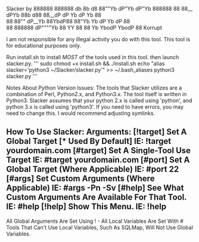 Slacker by
888888 888888    db    8b    d8     88""Yb  dP"Yb   dP"Yb  888888 
  88   88__     dPYb   88b  d88     88__dP dP   Yb dP   Yb   88   
  88   88""    dP__Yb  88YbdP88     88"Yb  Yb   dP Yb   dP   88   
  88   888888 dP""""Yb 88 YY 88     88  Yb  YbodP   YbodP    88 
  Korrupt

I am not responsible for any illegal activity you do with this tool.
This tool is for educational purposes only.



Run install.sh to install *MOST* of the tools used in this tool. 
then launch slacker.py.
'''
sudo chmod +x install.sh && ./install.sh
echo "alias slacker='python3 ~/Slacker/slacker.py'" >> ~/.bash_aliases
python3 slacker.py
'''


Notes About Python Version Issues:
The tools that Slacker utilizes are a combination of Perl, Python2.x, and Python3.x.
The tool itself is written in Python3.
Slacker assumes that your python 2.x is called using 'python', and python 3.x is called using 'python3'.
If you need to have errors, you may need to change this. I would recommend adjusting symlinks.



How To Use Slacker: 
         Arguments: 
 [!target] Set A Global Target [* Used By Default]
                       IE: !target yourdomain.com
 [#target] Set A Single-Tool Use Target
                       IE: #target yourdomain.com
 [#port] Set A Global Target (Where Applicable)
                       IE: #port 22
 [#args] Set Custom Arguments (Where Applicable)
                       IE: #args -Pn -Sv
 [#help] See What Custom Arguments Are Available For That Tool.
                       IE: #help
 [!help] Show This Menu.
                       IE: !help
------------------------------------------------------------------------
All Global Arguments Are Set Using ! - All Local Variables Are Set With #
Tools That Can't Use Local Variables, Such As SQLMap, Will Not Use Global Variables.
